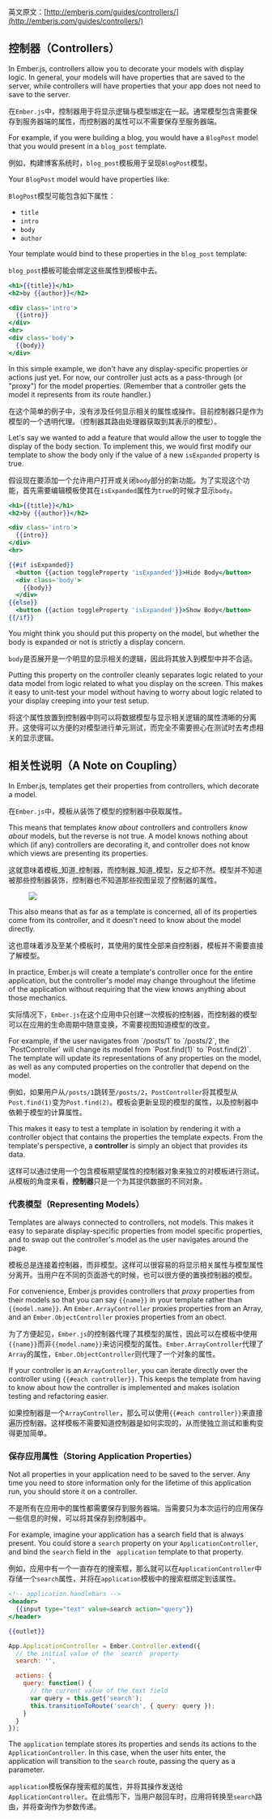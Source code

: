 英文原文：[http://emberjs.com/guides/controllers/](http://emberjs.com/guides/controllers/)

## 控制器（Controllers）

In Ember.js, controllers allow you to decorate your models with 
display logic. In general, your models will have properties that
are saved to the server, while controllers will have properties
that your app does not need to save to the server.

在`Ember.js`中，控制器用于将显示逻辑与模型绑定在一起。通常模型包含需要保存到服务器端的属性，而控制器的属性可以不需要保存至服务器端。

For example, if you were building a blog, you would have a
`BlogPost` model that you would present in a `blog_post` template.

例如，构建博客系统时，`blog_post`模板用于呈现`BlogPost`模型。

Your `BlogPost` model would have properties like:

`BlogPost`模型可能包含如下属性：

* `title`
* `intro`
* `body`
* `author`

Your template would bind to these properties in the `blog_post` 
template:

`blog_post`模板可能会绑定这些属性到模板中去。

```handlebars
<h1>{{title}}</h1>
<h2>by {{author}}</h2>

<div class='intro'>
  {{intro}}
</div>
<hr>
<div class='body'>
  {{body}}
</div>
```

In this simple example, we don't have any display-specific properties
or actions just yet. For now, our controller just acts as a
pass-through (or "proxy") for the model properties. (Remember that
a controller gets the model it represents from its route handler.)

在这个简单的例子中，没有涉及任何显示相关的属性或操作。目前控制器只是作为模型的一个透明代理。（控制器其路由处理器获取到其表示的模型）。

Let's say we wanted to add a feature that would allow the user to 
toggle the display of the body section. To implement this, we would
first modify our template to show the body only if the value of a 
new `isExpanded` property is true.

假设现在要添加一个允许用户打开或关闭`body`部分的新功能。为了实现这个功能，首先需要编辑模板使其在`isExpanded`属性为`true`的时候才显示`body`。

```handlebars
<h1>{{title}}</h1>
<h2>by {{author}}</h2>

<div class='intro'>
  {{intro}}
</div>
<hr>

{{#if isExpanded}}
  <button {{action toggleProperty 'isExpanded'}}>Hide Body</button>
  <div class='body'>
    {{body}}
  </div>
{{else}}
  <button {{action toggleProperty 'isExpanded'}}>Show Body</button>
{{/if}}
```

You might think you should put this property on the model, but 
whether the  body is expanded or not is strictly a display concern.

`body`是否展开是一个明显的显示相关的逻辑，因此将其放入到模型中并不合适。

Putting this property on the controller cleanly separates logic
related to your data model from logic related to what you display
on the screen. This makes it easy to unit-test your model without
having to worry about logic related to your display creeping into
your test setup.

将这个属性放置到控制器中则可以将数据模型与显示相关逻辑的属性清晰的分离开。这使得可以方便的对模型进行单元测试，而完全不需要担心在测试时去考虑相关的显示逻辑。

## 相关性说明（A Note on Coupling）

In Ember.js, templates get their properties from controllers, which
decorate a model.

在`Ember.js`中，模板从装饰了模型的控制器中获取属性。

This means that templates _know about_ controllers and controllers
_know about_ models, but the reverse is not true. A model knows
nothing about which (if any) controllers are decorating it, and
controller does not know which views are presenting its properties.


这就意味着模板_知道_控制器，而控制器_知道_模型，反之却不然。模型并不知道被那些控制器装饰，控制器也不知道那些视图呈现了控制器的属性。

<figure>
<img src="/images/controller-guide/objects.png">
</figure>

This also means that as far as a template is concerned, all of its
properties come from its controller, and it doesn't need to know
about the model directly.

这也意味着涉及至某个模板时，其使用的属性全部来自控制器，模板并不需要直接了解模型。

In practice, Ember.js will create a template's controller once for
the entire application, but the controller's model may change
throughout the lifetime of the application without requiring that
the view knows anything about those mechanics.

实际情况下，`Ember.js`在这个应用中只创建一次模板的控制器，而控制器的模型可以在应用的生命周期中随意变换，不需要视图知道模型的改变。

<aside>
For example, if the user navigates from `/posts/1` to `/posts/2`,
the `PostController` will change its model from `Post.find(1)` to
`Post.find(2)`. The template will update its representations of any
properties on the model, as well as any computed properties on the
controller that depend on the model.

例如，如果用户从`/posts/1`跳转至`/posts/2`，`PostController`将其模型从`Post.find(1)`变为`Post.find(2)`。模板会更新呈现的模型的属性，以及控制器中依赖于模型的计算属性。
</aside>

This makes it easy to test a template in isolation by rendering it 
with a controller object that contains the properties the template
expects. From the template's perspective, a **controller** is simply
an object that provides its data.

这样可以通过使用一个包含模板期望属性的控制器对象来独立的对模板进行测试。从模板的角度来看，**控制器**只是一个为其提供数据的不同对象。

### 代表模型（Representing Models）

Templates are always connected to controllers, not models. This 
makes it easy to separate display-specific properties from model 
specific properties, and to swap out the controller's model as the
user navigates around the page.

模板总是连接着控制器，而非模型。这样可以很容易的将显示相关属性与模型属性分离开。当用户在不同的页面游弋的时候，也可以很方便的置换控制器的模型。

For convenience, Ember.js provides controllers that _proxy_ 
properties from their models so that you can say `{{name}}` in your
template rather than `{{model.name}}`. An `Ember.ArrayController` 
proxies properties from an Array, and an `Ember.ObjectController` 
proxies properties from an obect.

为了方便起见，`Ember.js`的控制器代理了其模型的属性，因此可以在模板中使用`{{name}}`而非`{{model.name}}`来访问模型的属性。`Ember.ArrayController`代理了`Array`的属性，`Ember.ObjectController`则代理了一个对象的属性。

If your controller is an `ArrayController`, you can iterate directly
over the controller using `{{#each controller}}`. This keeps the
template from having to know about how the controller is implemented
and makes isolation testing and refactoring easier.

如果控制器是一个`ArrayController`，那么可以使用`{{#each
controller}}`来直接遍历控制器。这样模板不需要知道控制器是如何实现的，从而使独立测试和重构变得更加简单。

### 保存应用属性（Storing Application Properties）

Not all properties in your application need to be saved to the 
server. Any time you need to store information only for the lifetime
of this application run, you should store it on a controller.

不是所有在应用中的属性都需要保存到服务器端。当需要只为本次运行的应用保存一些信息的时候，可以将其保存到控制器中。

For example, imagine your application has a search field that is 
always present. You could store a `search` property on your
`ApplicationController`, and bind the `search` field in the `
application` template to that property.

例如，应用中有一个一直存在的搜索框，那么就可以在`ApplicationController`中存储一个`search`属性，并将在`application`模板中的搜索框绑定到该属性。

```handlebars
<!-- application.handlebars -->
<header>
  {{input type="text" value=search action="query"}}
</header>

{{outlet}}
```

```javascript
App.ApplicationController = Ember.Controller.extend({
  // the initial value of the `search` property
  search: '',

  actions: {
    query: function() {
      // the current value of the text field
      var query = this.get('search');
      this.transitionToRoute('search', { query: query });
    }
  }
});
```

The `application` template stores its properties and sends its 
actions to the `ApplicationController`. In this case, when the user
hits enter, the application will transition to the `search` route,
passing the query as a parameter.

`application`模板保存搜索框的属性，并将其操作发送给`ApplicationController`。在此情形下，当用户敲回车时，应用将转换至`search`路由，并将查询作为参数传递。
